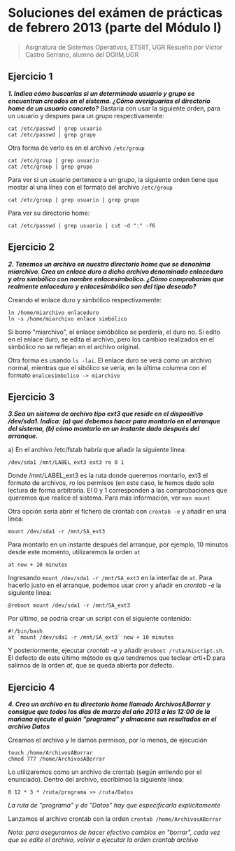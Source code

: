 # Soluciones del exámen de prácticas de febrero 2013 (parte del Módulo I)
>Asignatura de Sistemas Operativos, ETSIIT, UGR
>Resuelto por Víctor Castro Serrano, alumno del DGIIM,UGR


## Ejercicio 1
***1. Indica cómo buscarías si un determinado usuario y grupo se encuentran creados en el sistema. ¿Cómo averiguarías el directorio home de un usuario concreto?***
Bastaría con usar la siguiente orden, para un usuario y despues para un grupo respectivamente:
~~~
cat /etc/passwd | grep usuario
cat /etc/passwd | grep grupo
~~~
Otra forma de verlo es en el archivo ``/etc/group``
~~~
cat /etc/group | grep usuario
cat /etc/group | grep grupo
~~~
Para ver si un usuario pertenece a un grupo, la siguiente orden tiene que mostar al una línea con el formato del archivo ``/etc/group``
~~~
cat /etc/group | grep usuario | grep grupo
~~~
Para ver su directorio home:
~~~
cat /etc/passwd | grep usuario | cut -d ":" -f6
~~~

## Ejercicio 2
***2. Tenemos un archivo en nuestro directorio home que se denonima miarchivo. Crea un enlace duro a dicho archivo denominado enlaceduro y otro simbólico con nombre enlacesimbolico. ¿Cómo comprobarías que realmente enlaceduro y enlacesimbólico son del tipo deseado?***

Creando el enlace duro y simbólico respectivamente:
~~~
ln /home/miarchivo enlaceduro
ln -s /home/miarchivo enlace simbólico
~~~

Si borro "miarchivo", el enlace simóbólico se perdería, el duro no. Si edito en el enlace duro, se edita el archivo, pero los cambios realizados en el simbólico no se reflejan en el archivo original.

Otra forma es usando ``ls -lai``. El enlace duro se verá como un archivo normal, mientras que el sibólico se vería, en la última columna con el formato ``enalcesimbolico -> miarchivo``

## Ejercicio 3
***3.Sea un sistema de archivo tipo ext3 que reside en el dispositivo /dev/sda1. Indica: (a) qué debemos hacer para montarlo en el arranque del sistema, (b) cómo montarlo en un instante dado después del arranque.***

a) En el archivo /etc/fstab habría que añadir la siguiente línea:
~~~
/dev/sda1 /mnt/LABEL_ext3 ext3 ro 0 1
~~~
Donde /mnt/LABEL_ext3 es la ruta donde queremos montarlo, ext3 el formato de archivos, ro los permisos (en este caso, le hemos dado solo lectura de forma arbitraria. El 0 y 1 corresponden a las comprobaciones que queremos que realice el sistema. Para más información, ver ``man mount``

Otra opción sería abrir el fichero de crontab con ``crontab -e`` y añadir en una línea:
~~~
mount /dev/sda1 -r /mnt/SA_ext3
~~~

Para montarlo en un instante después del arranque, por ejemplo, 10 minutos desde este momento, utilizaremos la orden ``at``
~~~
at now + 10 minutes
~~~
Ingresando ``mount /dev/sda1 -r /mnt/SA_ext3`` en la interfaz de ``at``. Para hacerlo justo en el arranque, podemos usar *cron* y añadir en *crontab -e* la siguiente línea:
~~~
@reboot mount /dev/sda1 -r /mnt/SA_ext3
~~~

Por último, se podría crear un script con el siguiente contenido:
~~~
#!/bin/bash
at `mount /dev/sda1 -r /mnt/SA_ext3` now + 10 minutes
~~~
Y posteriormente, ejecutar *crontab -e* y añadir ``@reboot /ruta/miscript.sh``. El defecto de este último método es que tendremos que teclear crtl+D para salirnos de la orden *at*, que se queda abierta por defecto.


## Ejercicio 4
***4. Crea un archivo en tu directorio home llamado ArchivosABorrar y consigue que todos los días de marzo del año 2013 a las 12:00 de la mañana ejecute el guión "programa" y almacene sus resultados en el archivo Datos***

Creamos el archivo y le damos permisos, por lo menos, de ejecución
~~~
touch /home/ArchivosABorrar
chmod 777 /home/ArchivosABorrar
~~~

Lo utilizaremos como un archivo de crontab (según entiendo por el enunciado). Dentro del archivo, escribimos la siguiente línea:
~~~
0 12 * 3 * /ruta/programa >> /ruta/Datos
~~~
*La ruta de "programa" y de "Datos" hay que especificarla explícitamente*

Lanzamos el archivo crontab con la orden ``crontab /home/ArchivosABorrar``

*Nota: para asegurarnos de hacer efectivo cambios en "borrar", cada vez que se edite el archivo, volver a ejecutar la orden crontab archivo*
